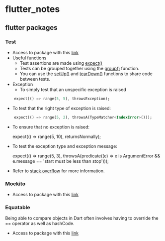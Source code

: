 # flutter_notes

## flutter packages

### Test

* Access to package with this [link](https://pub.flutter-io.cn/packages/test)
* Useful functions
  * Test assertions are made using [expect()](https://pub.flutter-io.cn/documentation/test_api/latest/test_api/expect.html) 
  * Tests can be grouped together using the [group()](https://pub.flutter-io.cn/documentation/test_api/latest/test_api/group.html) function.
  * You can use the [setUp()](https://pub.flutter-io.cn/documentation/test_api/latest/test_api/setUp.html) and [tearDown()](https://pub.flutter-io.cn/documentation/test_api/latest/test_api/tearDown.html) functions to share code between tests.
* Exception
  * To simply test that an unspecific exception is raised

```dart
    expect(() => range(5, 5), throwsException);
```    

  * To test that the right type of exception is raised:

```dart
    expect(() => range(5, 2), throwsA(TypeMatcher<IndexError>()));
```

  * To ensure that no exception is raised:

    expect(() => range(5, 10), returnsNormally);

  * To test the exception type and exception message:

    expect(() => range(5, 3), 
    throwsA(predicate((e) => e is ArgumentError && e.message == 'start must be less than stop')));

  * Refer to [stack overflow](https://stackoverflow.com/questions/13298969/how-do-you-unittest-exceptions-in-dart) for more information.

### Mockito

* Access to package with this [link](https://pub.flutter-io.cn/packages/mockito)

### Equatable

Being able to compare objects in Dart often involves having to override the == operator as well as hashCode.

* Access to package with this [link](https://pub.flutter-io.cn/packages/equatable)

